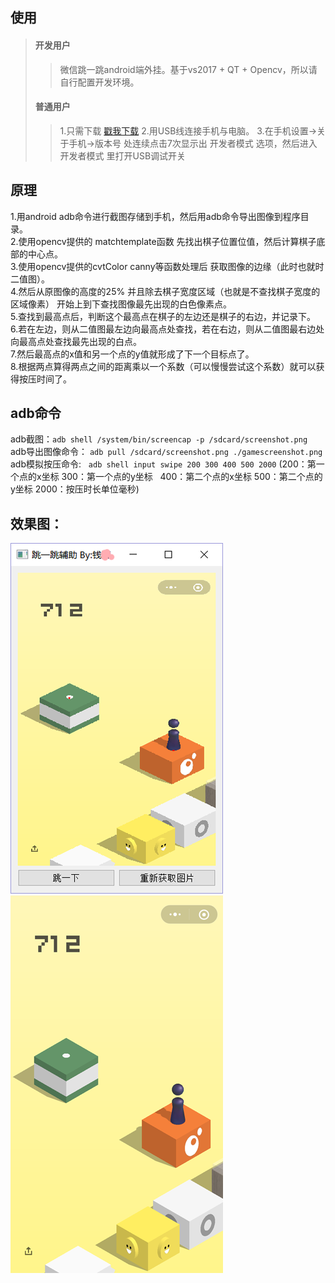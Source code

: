 ## 使用
> #### 开发用户
>>微信跳一跳android端外挂。基于vs2017 + QT + Opencv，所以请自行配置开发环境。
> #### 普通用户
>>1.只需下载 [戳我下载](https://github.com/qianmang2/WXJump/raw/master/普通用户只需下载我.rar)
>>2.用USB线连接手机与电脑。
>>3.在手机设置->关于手机->版本号 处连续点击7次显示出 开发者模式 选项，然后进入 开发者模式 里打开USB调试开关


## 原理
1.用android adb命令进行截图存储到手机，然后用adb命令导出图像到程序目录。</br>
2.使用opencv提供的 matchtemplate函数 先找出棋子位置位值，然后计算棋子底部的中心点。</br>
3.使用opencv提供的cvtColor canny等函数处理后 获取图像的边缘（此时也就时二值图）。</br>
4.然后从原图像的高度的25% 并且除去棋子宽度区域（也就是不查找棋子宽度的区域像素） 开始上到下查找图像最先出现的白色像素点。</br>
5.查找到最高点后，判断这个最高点在棋子的左边还是棋子的右边，并记录下。</br>
6.若在左边，则从二值图最左边向最高点处查找，若在右边，则从二值图最右边处向最高点处查找最先出现的白点。</br>
7.然后最高点的x值和另一个点的y值就形成了下一个目标点了。</br>
8.根据两点算得两点之间的距离乘以一个系数（可以慢慢尝试这个系数）就可以获得按压时间了。</br>

## adb命令
adb截图：`adb shell /system/bin/screencap -p /sdcard/screenshot.png`</br>
adb导出图像命令：  `adb pull /sdcard/screenshot.png ./gamescreenshot.png`</br>
adb模拟按压命令:   `adb shell input swipe 200 300 400 500 2000`  (200：第一个点的x坐标 300：第一个点的y坐标   400：第二个点的x坐标  500：第二个点的y坐标 2000：按压时长单位毫秒)</br>


## 效果图：
![外挂客户端截图](https://github.com/qianmang2/WXJump/raw/master/image/clientImage.png "电脑端辅助截图")
![手机端截图](https://github.com/qianmang2/WXJump/raw/master/image/screencap.png "手机端游戏截图")
